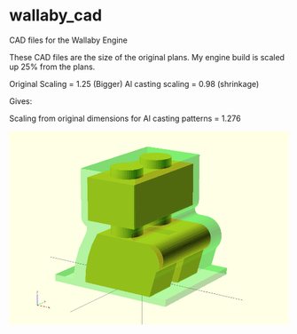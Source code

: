 wallaby_cad
===========

CAD files for the Wallaby Engine

These CAD files are the size of the original plans.
My engine build is scaled up 25% from the plans.

Original Scaling = 1.25 (Bigger)
Al casting scaling = 0.98 (shrinkage)

Gives:

Scaling from original dimensions for Al casting patterns = 1.276

![Wallaby Engine Block with Core](https://github.com/deadsy/wallaby_cad/blob/master/pics/wallaby_block.png "Wallaby Engine Block with Core")
